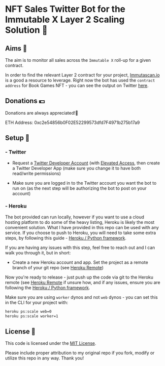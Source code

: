 # NFT Sales Twitter Bot for the Immutable X Layer 2 Scaling Solution 🤖

## Aims 🎯

The aim is to monitor all sales across the `Immutable X` roll-up for a given contract.

In order to find the relevant Layer 2 contract for your project, [Immutascan.io](https://immutascan.io/) is a good a resource to leverage. Right now the bot has used the `contract address` for Book Games NFT - you can see the output on Twitter [here](https://twitter.com/BookGamesBotv2).

## Donations 💵

Donations are always appreciated!🙏

ETH Address: 0xc2e54856b0F02E52299573dfd7F4971b275b17a9

## Setup 🔧

### - Twitter

- Request a [Twitter Developer Account](https://developer.twitter.com/en/apply-for-access) (with [Elevated Access](https://developer.twitter.com/en/portal/products/elevated), then create a Twitter Developer App (make sure you change it to have both read/write permissions)

- Make sure you are logged in to the Twitter account you want the bot to run on (as the next step will be authorizing the bot to post on your account)

### - Heroku

The bot provided can run locally, however if you want to use a cloud hosting platform to do some of the heavy listing, Heroku is likely the most convenient solution. What I have provided in this repo can be used with any service. If you choose to push to Heroku, you will need to take some extra steps, by following this guide - [Heroku / Python framework](https://devcenter.heroku.com/articles/getting-started-with-python).

If you are having any issues with this step, feel free to reach out and I can walk you through it, but in short:

- Create a new Heroku account and app. Set the project as a remote branch of your git repo (see [Heroku Remote](https://devcenter.heroku.com/articles/git#creating-a-heroku-remote))

Now you're ready to release - just push up the code via git to the Heroku remote (see [Heroku Remote](https://devcenter.heroku.com/articles/git#creating-a-heroku-remote) if unsure how, and if any issues, ensure you are following the [Heroku / Python framework](https://devcenter.heroku.com/articles/getting-started-with-python).

Make sure you are using `worker` dynos and not `web` dynos - you can set this in the CLI for your project with:

```sh
heroku ps:scale web=0
heroku ps:scale worker=1
```

## License 📃

This code is licensed under the [MIT License](https://choosealicense.com/licenses/mit/).

Please include proper attribution to my original repo if you fork, modify or utilize this repo in any way. Thank you!

